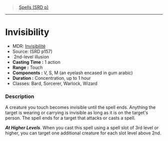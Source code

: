 ﻿---
!SpellItem
Family: SpellVO
Level: 2
Type: illusion
CastingTime: 1 action
Range: Touch
Components: V, S, M (an eyelash encased in gum arabic)
Duration: Concentration, up to 1 hour
Classes: Bard, Sorcerer, Warlock, Wizard
Id: spells_vo.md#invisibility
ParentLink: spells_vo.md#spells-srd-p
Name: Invisibility
ParentName: Spells (SRD p)
NameLevel: 1
AltName: '[Invisibilité](hd_spells_invisibilite.md)'
Source: (SRD p157)
Attributes: {}
AttributesDictionary: >+
  {}

---
> [Spells (SRD p)](srd_spells.md)

---

# Invisibility

- MDR: [Invisibilité](hd_spells_invisibilite.md)
- Source: (SRD p157)
-  2nd-level illusion
- **Casting Time :** 1 action
- **Range :** Touch
- **Components :** V, S, M (an eyelash encased in gum arabic)
- **Duration :** Concentration, up to 1 hour
- Classes: Bard, Sorcerer, Warlock, Wizard

### Description

A creature you touch becomes invisible until the spell ends. Anything the target is wearing or carrying is invisible as long as it is on the target's person. The spell ends for a target that attacks or casts a spell.

**_At Higher Levels_**. When you cast this spell using a spell slot of 3rd level or higher, you can target one additional creature for each slot level above 2nd.

